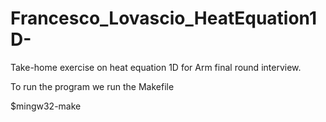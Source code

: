 # Francesco_Lovascio_HeatEquation1D-
Take-home exercise on heat equation 1D for Arm final round interview.

To run the program we run the Makefile

$mingw32-make
